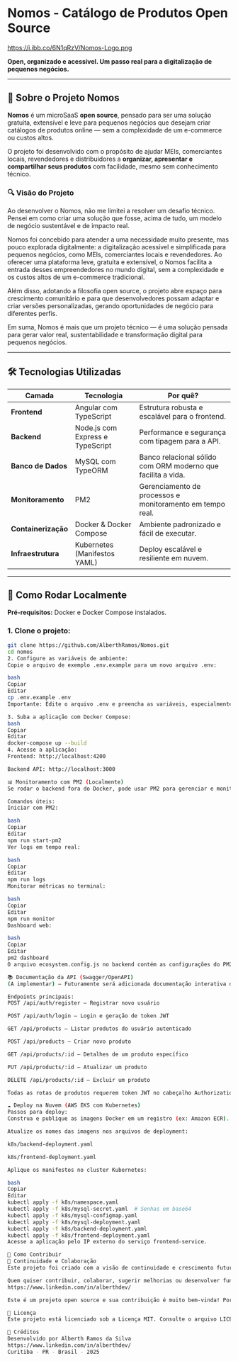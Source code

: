 # Nomos - Catálogo de Produtos Open Source

https://i.ibb.co/6N1qRzV/Nomos-Logo.png

**Open, organizado e acessível. Um passo real para a digitalização de pequenos negócios.**

---

## 🧠 Sobre o Projeto Nomos

**Nomos** é um microSaaS **open source**, pensado para ser uma solução gratuita, extensível e leve para pequenos negócios que desejam criar catálogos de produtos online — sem a complexidade de um e-commerce ou custos altos.

O projeto foi desenvolvido com o propósito de ajudar MEIs, comerciantes locais, revendedores e distribuidores a **organizar, apresentar e compartilhar seus produtos** com facilidade, mesmo sem conhecimento técnico.

### 🔍 Visão do Projeto

Ao desenvolver o Nomos, não me limitei a resolver um desafio técnico. Pensei em como criar uma solução que fosse, acima de tudo, um modelo de negócio sustentável e de impacto real.

Nomos foi concebido para atender a uma necessidade muito presente, mas pouco explorada digitalmente: a digitalização acessível e simplificada para pequenos negócios, como MEIs, comerciantes locais e revendedores. Ao oferecer uma plataforma leve, gratuita e extensível, o Nomos facilita a entrada desses empreendedores no mundo digital, sem a complexidade e os custos altos de um e-commerce tradicional.

Além disso, adotando a filosofia open source, o projeto abre espaço para crescimento comunitário e para que desenvolvedores possam adaptar e criar versões personalizadas, gerando oportunidades de negócio para diferentes perfis.

Em suma, Nomos é mais que um projeto técnico — é uma solução pensada para gerar valor real, sustentabilidade e transformação digital para pequenos negócios.

---

## 🛠️ Tecnologias Utilizadas

| Camada         | Tecnologia                  | Por quê?                                          |
| -------------- | -------------------------- | ------------------------------------------------ |
| **Frontend**   | Angular com TypeScript       | Estrutura robusta e escalável para o frontend.    |
| **Backend**    | Node.js com Express e TypeScript | Performance e segurança com tipagem para a API.    |
| **Banco de Dados** | MySQL com TypeORM         | Banco relacional sólido com ORM moderno que facilita a vida. |
| **Monitoramento** | PM2                       | Gerenciamento de processos e monitoramento em tempo real. |
| **Containerização** | Docker & Docker Compose  | Ambiente padronizado e fácil de executar.         |
| **Infraestrutura** | Kubernetes (Manifestos YAML) | Deploy escalável e resiliente em nuvem.            |

---

## 🚀 Como Rodar Localmente

**Pré-requisitos:** Docker e Docker Compose instalados.

### 1. Clone o projeto:
```bash
git clone https://github.com/AlberthRamos/Nomos.git
cd nomos
2. Configure as variáveis de ambiente:
Copie o arquivo de exemplo .env.example para um novo arquivo .env:

bash
Copiar
Editar
cp .env.example .env
Importante: Edite o arquivo .env e preencha as variáveis, especialmente JWT_SECRET com uma chave secreta forte.

3. Suba a aplicação com Docker Compose:
bash
Copiar
Editar
docker-compose up --build
4. Acesse a aplicação:
Frontend: http://localhost:4200

Backend API: http://localhost:3000

📊 Monitoramento com PM2 (Localmente)
Se rodar o backend fora do Docker, pode usar PM2 para gerenciar e monitorar o processo.

Comandos úteis:
Iniciar com PM2:

bash
Copiar
Editar
npm run start-pm2
Ver logs em tempo real:

bash
Copiar
Editar
npm run logs
Monitorar métricas no terminal:

bash
Copiar
Editar
npm run monitor
Dashboard web:

bash
Copiar
Editar
pm2 dashboard
O arquivo ecosystem.config.js no backend contém as configurações do PM2.

📚 Documentação da API (Swagger/OpenAPI)
(A implementar) — Futuramente será adicionada documentação interativa da API via Swagger para facilitar testes e consulta.

Endpoints principais:
POST /api/auth/register — Registrar novo usuário

POST /api/auth/login — Login e geração de token JWT

GET /api/products — Listar produtos do usuário autenticado

POST /api/products — Criar novo produto

GET /api/products/:id — Detalhes de um produto específico

PUT /api/products/:id — Atualizar um produto

DELETE /api/products/:id — Excluir um produto

Todas as rotas de produtos requerem token JWT no cabeçalho Authorization: Bearer <token>.

☁️ Deploy na Nuvem (AWS EKS com Kubernetes)
Passos para deploy:
Construa e publique as imagens Docker em um registro (ex: Amazon ECR).

Atualize os nomes das imagens nos arquivos de deployment:

k8s/backend-deployment.yaml

k8s/frontend-deployment.yaml

Aplique os manifestos no cluster Kubernetes:

bash
Copiar
Editar
kubectl apply -f k8s/namespace.yaml
kubectl apply -f k8s/mysql-secret.yaml  # Senhas em base64
kubectl apply -f k8s/mysql-configmap.yaml
kubectl apply -f k8s/mysql-deployment.yaml
kubectl apply -f k8s/backend-deployment.yaml
kubectl apply -f k8s/frontend-deployment.yaml
Acesse a aplicação pelo IP externo do serviço frontend-service.

🤝 Como Contribuir
🚀 Continuidade e Colaboração
Este projeto foi criado com a visão de continuidade e crescimento futuros. A ideia é que o Nomos evolua constantemente, com novas funcionalidades e melhorias, sempre aberto para a comunidade.

Quem quiser contribuir, colaborar, sugerir melhorias ou desenvolver funcionalidades pode entrar em contato comigo diretamente pelo meu perfil no LinkedIn:
https://www.linkedin.com/in/alberthdev/

Este é um projeto open source e sua contribuição é muito bem-vinda! Por favor, leia o CONTRIBUTING.md para conhecer nossas regras e o processo para participar da construção desse projeto.

📜 Licença
Este projeto está licenciado sob a Licença MIT. Consulte o arquivo LICENSE para detalhes.

👤 Créditos
Desenvolvido por Alberth Ramos da Silva
https://www.linkedin.com/in/alberthdev/
Curitiba - PR - Brasil - 2025
